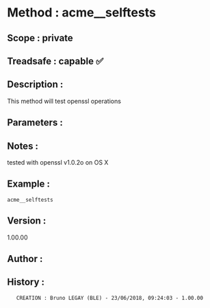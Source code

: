 ﻿# **Method :** acme__selftests
## **Scope :** private
## **Treadsafe :** capable ✅ 
## **Description :** 
This method will test openssl operations
## **Parameters :** 
## **Notes :** 
tested with openssl v1.0.2o on OS X
## **Example :** 
```
acme__selftests
```
## **Version :** 
1.00.00
## **Author :** 

## **History :** 
 
       CREATION : Bruno LEGAY (BLE) - 23/06/2018, 09:24:03 - 1.00.00
